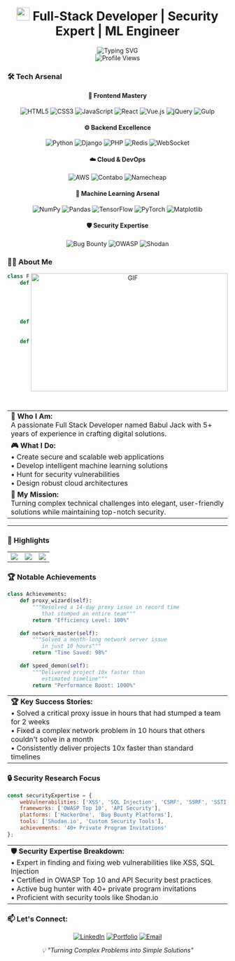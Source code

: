 <h1 align="center">
  <img src="https://media.giphy.com/media/hvRJCLFzcasrR4ia7z/giphy.gif" width="30px"/> Full-Stack Developer | Security Expert | ML Engineer
</h1>

<div align="center">
  <img src="https://readme-typing-svg.herokuapp.com?font=Fira+Code&weight=500&size=25&pause=1000&color=3F97F7&center=true&vCenter=true&random=false&width=600&lines=Full+Stack+Development+Wizard;Security+Research+%26+Bug+Hunter;Machine+Learning+Engineer;AWS+Cloud+Expert" alt="Typing SVG" />
</div>

<div align="center">
  <img src="https://komarev.com/ghpvc/?username=babuljackdev&style=flat-square&color=blue" alt="Profile Views"/>
</div>

### 🛠️ Tech Arsenal

<div align="center">

#### 🎨 Frontend Mastery
![HTML5](https://img.shields.io/badge/HTML5-E34F26?style=for-the-badge&logo=html5&logoColor=white)
![CSS3](https://img.shields.io/badge/CSS3-1572B6?style=for-the-badge&logo=css3&logoColor=white)
![JavaScript](https://img.shields.io/badge/JavaScript-F7DF1E?style=for-the-badge&logo=javascript&logoColor=black)
![React](https://img.shields.io/badge/React-20232A?style=for-the-badge&logo=react&logoColor=61DAFB)
![Vue.js](https://img.shields.io/badge/Vue.js-35495E?style=for-the-badge&logo=vue.js&logoColor=4FC08D)
![jQuery](https://img.shields.io/badge/jQuery-0769AD?style=for-the-badge&logo=jquery&logoColor=white)
![Gulp](https://img.shields.io/badge/Gulp-CF4647?style=for-the-badge&logo=gulp&logoColor=white)

#### ⚙️ Backend Excellence
![Python](https://img.shields.io/badge/Python-3776AB?style=for-the-badge&logo=python&logoColor=white)
![Django](https://img.shields.io/badge/Django-092E20?style=for-the-badge&logo=django&logoColor=white)
![PHP](https://img.shields.io/badge/PHP-777BB4?style=for-the-badge&logo=php&logoColor=white)
![Redis](https://img.shields.io/badge/Redis-DC382D?style=for-the-badge&logo=redis&logoColor=white)
![WebSocket](https://img.shields.io/badge/WebSocket-010101?style=for-the-badge&logo=socket.io&logoColor=white)

#### ☁️ Cloud & DevOps
![AWS](https://img.shields.io/badge/AWS-232F3E?style=for-the-badge&logo=amazon-aws&logoColor=white)
![Contabo](https://img.shields.io/badge/Contabo-0078D4?style=for-the-badge&logo=server&logoColor=white)
![Namecheap](https://img.shields.io/badge/Namecheap-DE3723?style=for-the-badge&logo=domain&logoColor=white)

#### 🤖 Machine Learning Arsenal
![NumPy](https://img.shields.io/badge/NumPy-013243?style=for-the-badge&logo=numpy&logoColor=white)
![Pandas](https://img.shields.io/badge/Pandas-150458?style=for-the-badge&logo=pandas&logoColor=white)
![TensorFlow](https://img.shields.io/badge/TensorFlow-FF6F00?style=for-the-badge&logo=tensorflow&logoColor=white)
![PyTorch](https://img.shields.io/badge/PyTorch-EE4C2C?style=for-the-badge&logo=pytorch&logoColor=white)
![Matplotlib](https://img.shields.io/badge/Matplotlib-11557c?style=for-the-badge&logo=python&logoColor=white)

#### 🛡️ Security Expertise
![Bug Bounty](https://img.shields.io/badge/Bug_Bounty_Hunter-494649?style=for-the-badge&logo=hackerone&logoColor=white)
![OWASP](https://img.shields.io/badge/OWASP_TOP_10-000000?style=for-the-badge&logo=owasp&logoColor=white)
![Shodan](https://img.shields.io/badge/Shodan.io-FF6C37?style=for-the-badge&logo=shodan&logoColor=white)

</div>

### 👨‍💻 About Me

<div align="center">
  <img align="right" height="270px" width="450px" alt="GIF" src="https://raw.githubusercontent.com/Adam-pw/Adam-pw/main/animation_500_kxa883sd.gif" />
</div>

```python
class FullStackWizard:
    def __init__(self):
        self.name = "Babul Jack"
        self.role = "Full Stack Developer"
        self.language_spoken = ["hi_IN", "en_US"]
        self.experience = "5+ years"
        
    def say_hi(self):
        print("Thanks for dropping by! Let's build something amazing together!")
        
    def current_work(self):
        return {
            'focus': [
                'Building Secure Web Applications',
                'Machine Learning Solutions',
                'Bug Hunting',
                'Cloud Architecture'
            ],
            'passion': 'Solving Complex Problems'
        }
```

<div align="center">
  <table>
    <tr>
      <td>
        <b>🎯 Who I Am:</b><br>
        A passionate Full Stack Developer named Babul Jack with 5+ years of experience in crafting digital solutions.
      </td>
    </tr>
    <tr>
      <td>
        <b>🎮 What I Do:</b><br>
        • Create secure and scalable web applications<br>
        • Develop intelligent machine learning solutions<br>
        • Hunt for security vulnerabilities<br>
        • Design robust cloud architectures
      </td>
    </tr>
    <tr>
      <td>
        <b>💫 My Mission:</b><br>
        Turning complex technical challenges into elegant, user-friendly solutions while maintaining top-notch security.
      </td>
    </tr>
  </table>
</div>

---
### 🚀 Highlights

<table>
  <tr>
    <td>
      <img align="center" src="https://img.shields.io/badge/Bug_Bounty-40+-red?style=for-the-badge&logo=hackerone&logoColor=white" />
    </td>
    <td>
      <img align="center" src="https://img.shields.io/badge/Experience-5_Years+-blue?style=for-the-badge&logo=expertise&logoColor=white" />
    </td>
    <td>
      <img align="center" src="https://img.shields.io/badge/Problem_Solver-Elite-gold?style=for-the-badge&logo=solved&logoColor=white" />
    </td>
  </tr>
</table>

### 🏆 Notable Achievements

```python
class Achievements:
    def proxy_wizard(self):
        """Resolved a 14-day proxy issue in record time
           that stumped an entire team"""
        return "Efficiency Level: 100%"
    
    def network_master(self):
        """Solved a month-long network server issue
           in just 10 hours"""
        return "Time Saved: 98%"
        
    def speed_demon(self):
        """Delivered project 10x faster than
           estimated timeline"""
        return "Performance Boost: 1000%"
```

<div align="center">
  <table>
    <tr>
      <td>
        <b>🏆 Key Success Stories:</b><br>
        • Solved a critical proxy issue in hours that had stumped a team for 2 weeks<br>
        • Fixed a complex network problem in 10 hours that others couldn't solve in a month<br>
        • Consistently deliver projects 10x faster than standard timelines
      </td>
    </tr>
  </table>
</div>


### 🔒 Security Research Focus

```javascript
const securityExpertise = {
    webVulnerabilities: ['XSS', 'SQL Injection', 'CSRF', 'SSRF', 'SSTI'],
    frameworks: ['OWASP Top 10', 'API Security'],
    platforms: ['HackerOne', 'Bug Bounty Platforms'],
    tools: ['Shodan.io', 'Custom Security Tools'],
    achievements: '40+ Private Program Invitations'
};
```

<div align="center">
  <table>
    <tr>
      <td>
        <b>🛡️ Security Expertise Breakdown:</b><br>
        • Expert in finding and fixing web vulnerabilities like XSS, SQL Injection<br>
        • Certified in OWASP Top 10 and API Security best practices<br>
        • Active bug hunter with 40+ private program invitations<br>
        • Proficient with security tools like Shodan.io
      </td>
    </tr>
  </table>
</div>


### 📫 Let's Connect:

<div align="center">
  
[![LinkedIn](https://img.shields.io/badge/LinkedIn-0077B5?style=for-the-badge&logo=linkedin&logoColor=white)](https://www.linkedin.com/in/babul-jack-712129239/)
[![Portfolio](https://img.shields.io/badge/Portfolio-FF7139?style=for-the-badge&logo=Firefox-Browser&logoColor=white)](https://babuljackdev.pythonanywhere.com)
[![Email](https://img.shields.io/badge/Email-494649?style=for-the-badge&logo=gmail&logoColor=white)](mailto:babuljackdev@gmail.com)


</div>

<div align="center">
  <i>💡 "Turning Complex Problems into Simple Solutions"</i>
</div> 
